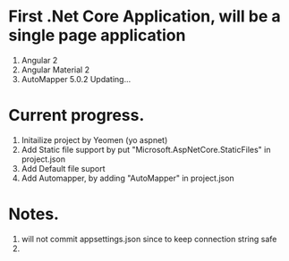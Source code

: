 # First .Net Core Application, will be a single page application

1. Angular 2
2. Angular Material 2
3. AutoMapper 5.0.2
Updating...

# Current progress.

1. Initailize project by Yeomen (yo aspnet)
2. Add Static file support by put "Microsoft.AspNetCore.StaticFiles" in project.json
3. Add Default file suport
4. Add Automapper, by adding "AutoMapper" in project.json

# Notes.

1. will not commit appsettings.json since to keep connection string safe
2. 
